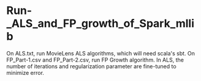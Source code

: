 # Run-_ALS_and_FP_growth_of_Spark_mllib
On ALS.txt, run MovieLens ALS algorithms, which will need scala's sbt. On FP_Part-1.csv and FP_Part-2.csv, run FP Growth algorithm. In ALS, the number of iterations and regularization parameter are fine-tuned to  minimize error.
